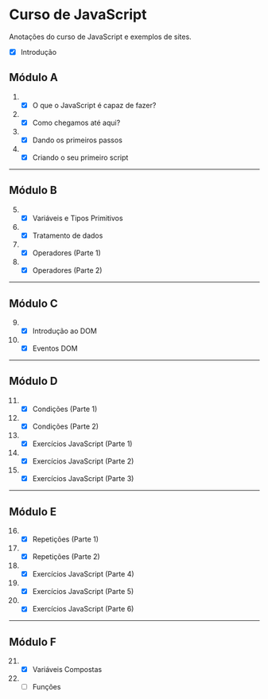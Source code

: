 # Curso de JavaScript
 Anotações do curso de JavaScript e exemplos de sites.

- [x] Introdução
      
## Módulo A
1. - [x] O que o JavaScript é capaz de fazer?
2. - [x] Como chegamos até aqui?
3. - [x] Dando os primeiros passos
4. - [x] Criando o seu primeiro script
***
## Módulo B
5. - [x] Variáveis e Tipos Primitivos 
6. - [x] Tratamento de dados
7. - [x] Operadores (Parte 1)
8. - [x] Operadores (Parte 2)
***
## Módulo C
9. - [x] Introdução ao DOM
10. - [x] Eventos DOM
***
## Módulo D
11. - [x] Condições (Parte 1)
12. - [x] Condições (Parte 2)
13. - [x] Exercícios JavaScript (Parte 1)
14. - [x] Exercícios JavaScript (Parte 2)
15. - [x] Exercícios JavaScript (Parte 3)
***
## Módulo E
16. - [x] Repetições (Parte 1)
17. - [x] Repetições (Parte 2)
18. - [x] Exercícios JavaScript (Parte 4)
19. - [x] Exercícios JavaScript (Parte 5)
20. - [x] Exercícios JavaScript (Parte 6)
***
## Módulo F
21. - [x] Variáveis Compostas
22. - [ ] Funções 
